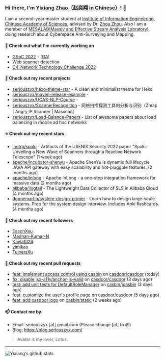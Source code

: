 ### Hi there, I'm [Yixiang Zhao（赵奕翔 in Chinese）](https://seriouszyx.github.io/homepage/)! 👋 

I am a second-year master student at [Institute of Information Engineering](http://www.iie.ac.cn/), [Chinese Academy of Sciences](https://www.cas.cn/), advised by Dr. [Zhou Zhou](http://people.ucas.edu.cn/~zhouzhou). Also I am a member of [MESALAB(Massiv and Effective Stream Analysis Labratory)](http://mesalab.cn/), doing research about Cyberspace Anti-Surveying and Mapping.

#### 🔭 Check out what I'm currently working on
- [GSoC 2022](https://summerofcode.withgoogle.com/programs/2022/projects/ev4TPeRU) - ([OA](https://gsoc.casbin.org/))
- Web scanner detection
- [C4-Network Technology Challenge 2022](http://net.c4best.cn/)

#### 🌱 Check out my recent projects

- [seriouszyx/hexo-theme-star](https://github.com/seriouszyx/hexo-theme-star) - A clean and minimalist theme for Hexo
- [seriouszyx/maven-release-example](https://github.com/seriouszyx/maven-release-example) - 
- [seriouszyx/UCAS-NLP-Course](https://github.com/seriouszyx/UCAS-NLP-Course) - 
- [seriouszyx/ScannerRecognition](https://github.com/seriouszyx/ScannerRecognition) - 网络扫描探测工具的分析与识别（Zmap | Angry IP Scanner | Masscan）
- [seriouszyx/Load-Balance-Papers](https://github.com/seriouszyx/Load-Balance-Papers) - List of awesome papers about load balancing in mobile ad hoc networks

#### ⭐ Check out my recent stars

- [inetrg/spoki](https://github.com/inetrg/spoki) - Artifacts of the USENIX Security 2022 paper &#34;Spoki: Unveiling a New Wave of Scanners through a Reactive Network Telescope&#34; (1 week ago)
- [apache/incubator-shenyu](https://github.com/apache/incubator-shenyu) - Apache ShenYu is dynamic full lifecycle JAVA API gateway with easy scalability and hot-pluggble features. (2 months ago)
- [apache/inlong](https://github.com/apache/inlong) - Apache InLong - a one-stop integration framework for massive data (2 months ago)
- [alibaba/ilogtail](https://github.com/alibaba/ilogtail) - The Lightweight Data Collector of SLS in Alibaba Cloud (4 months ago)
- [donnemartin/system-design-primer](https://github.com/donnemartin/system-design-primer) - Learn how to design large-scale systems. Prep for the system design interview.  Includes Anki flashcards. (4 months ago)

#### 👯 Check out my recent followers

- [EasonXeu](https://github.com/EasonXeu)
- [Madhan-Kumar-N](https://github.com/Madhan-Kumar-N)
- [Kayla1026](https://github.com/Kayla1026)
- [yimikao](https://github.com/yimikao)
- [TulnersXu](https://github.com/TulnersXu)

#### 🔨 Check out my recent pull requests

- [feat: implement access control using casbin](https://github.com/casdoor/casdoor/pull/806) on [casdoor/casdoor](https://github.com/casdoor/casdoor) (today)
- [fix: disable jsx-a11y/anchor-is-valid](https://github.com/casdoor/casdoor/pull/800) on [casdoor/casdoor](https://github.com/casdoor/casdoor) (3 days ago)
- [test: add unit tests for DefaultRoleManager](https://github.com/casbin/jcasbin/pull/281) on [casbin/jcasbin](https://github.com/casbin/jcasbin) (3 days ago)
- [feat: customize the user&#39;s profile page](https://github.com/casdoor/casdoor/pull/796) on [casdoor/casdoor](https://github.com/casdoor/casdoor) (5 days ago)
- [feat: add casdoor logo](https://github.com/casbin/static/pull/51) on [casbin/static](https://github.com/casbin/static) (2 weeks ago)

#### 📫 Contact me by:
- Email: seriouszyx [at] gmail.com (Please change [at] to @)
- Blog: https://blog.seriouszyx.com/

> Avatar is my lover, Lotus.

---

![Yixiang's github stats](https://github-readme-stats.vercel.app/api?username=seriouszyx&theme=material-palenight&count_private=true&hide=contribs)




